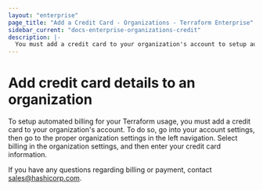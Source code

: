 ```yaml
---
layout: "enterprise"
page_title: "Add a Credit Card - Organizations - Terraform Enterprise"
sidebar_current: "docs-enterprise-organizations-credit"
description: |-
  You must add a credit card to your organization's account to setup auto billing.
---
```


# Add credit card details to an organization

To setup automated billing for your Terraform usage, you must add a credit card
to your organization's account. To do so, go into your account settings, then go
to the proper organization settings in the left navigation. Select billing in
the organization settings, and then enter your credit card information.

If you have any questions regarding billing or payment, contact [sales@hashicorp.com](mailto:sales@hashicorp.com).
